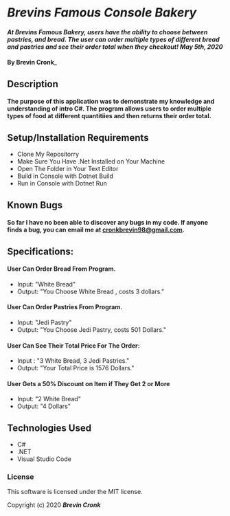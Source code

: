 # _Brevins Famous Console Bakery_

#### _At Brevins Famous Bakery, users have the ability to choose between pastries, and bread. The user can order multiple types of different bread and pastries and see their order total when they checkout! May 5th, 2020_

#### By Brevin Cronk_

## Description

#### The purpose of this application was to demonstrate my knowledge and understanding of intro C#. The program allows users to order multiple types of food at different quantitiies and then returns their order total.

## Setup/Installation Requirements

* Clone My Repositorry
* Make Sure You Have .Net Installed on Your Machine
* Open The Folder in Your Text Editor
* Build in Console with Dotnet Build
* Run in Console with Dotnet Run


## Known Bugs

#### So far I have no been able to discover any bugs in my code. If anyone finds a bug, you can email me at cronkbrevin98@gmail.com.

## Specifications:

#### User Can Order Bread From Program.
* Input: "White Bread"
* Output: "You Choose White Bread , costs 3 dollars."

#### User Can Order Pastries From Program.
* Input: "Jedi Pastry"
* Output: "You Choose Jedi Pastry, costs 501 Dollars."

#### User Can See Their Total Price For The Order:
* Input : "3 White Bread, 3 Jedi Pastries."
* Output: "Your Total Price is 1576 Dollars."

#### User Gets a 50% Discount on Item if They Get 2 or More
* Input: "2 White Bread"
* Output: "4 Dollars"

## Technologies Used

* C#
* .NET
* Visual Studio Code

### License
This software is licensed under the MIT license.


Copyright (c) 2020 **_Brevin Cronk_**
